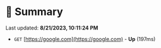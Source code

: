 # 📖 Summary
Last updated: **8/21/2023, 10:11:24 PM**

- `GET` [https://google.com](https://google.com) - **Up** (197ms)
